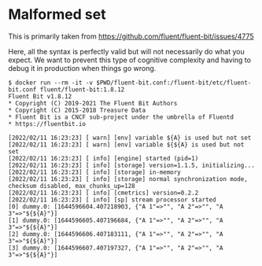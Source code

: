 # Malformed set

This is primarily taken from https://github.com/fluent/fluent-bit/issues/4775

Here, all the syntax is perfectly valid but will not necessarily do what you expect.
We want to prevent this type of cognitive complexity and having to debug it in production when things go wrong.

```
$ docker run --rm -it -v $PWD/fluent-bit.conf:/fluent-bit/etc/fluent-bit.conf fluent/fluent-bit:1.8.12
Fluent Bit v1.8.12
* Copyright (C) 2019-2021 The Fluent Bit Authors
* Copyright (C) 2015-2018 Treasure Data
* Fluent Bit is a CNCF sub-project under the umbrella of Fluentd
* https://fluentbit.io

[2022/02/11 16:23:23] [ warn] [env] variable ${A} is used but not set
[2022/02/11 16:23:23] [ warn] [env] variable ${${A} is used but not set
[2022/02/11 16:23:23] [ info] [engine] started (pid=1)
[2022/02/11 16:23:23] [ info] [storage] version=1.1.5, initializing...
[2022/02/11 16:23:23] [ info] [storage] in-memory
[2022/02/11 16:23:23] [ info] [storage] normal synchronization mode, checksum disabled, max_chunks_up=128
[2022/02/11 16:23:23] [ info] [cmetrics] version=0.2.2
[2022/02/11 16:23:23] [ info] [sp] stream processor started
[0] dummy.0: [1644596604.407218903, {"A 1"=>"", "A 2"=>"", "A 3"=>"${${A}"}]
[1] dummy.0: [1644596605.407196684, {"A 1"=>"", "A 2"=>"", "A 3"=>"${${A}"}]
[2] dummy.0: [1644596606.407183111, {"A 1"=>"", "A 2"=>"", "A 3"=>"${${A}"}]
[3] dummy.0: [1644596607.407197327, {"A 1"=>"", "A 2"=>"", "A 3"=>"${${A}"}]
```

